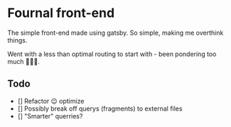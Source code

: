 # Fournal front-end

The simple front-end made using gatsby. So simple, making me overthink things.

Went with a less than optimal routing to start with - been pondering too much 🤷🏻‍♂️. 


## Todo
- [] Refactor 😉 optimize
- [] Possibly break off querys (fragments) to external files
- [] "Smarter" querries?